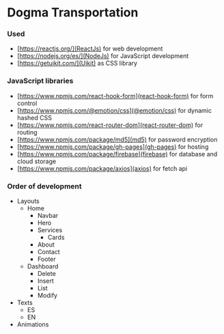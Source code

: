# Dogma Transportation

### Used

- [https://reactjs.org/](ReactJs) for web development
- [https://nodejs.org/es/](NodeJs) for JavaScript development
- [https://getuikit.com/](Uikit) as CSS library

### JavaScript libraries

- [https://www.npmjs.com/react-hook-form](react-hook-form) for form control
- [https://www.npmjs.com/@emotion/css](@emotion/css) for dynamic hashed CSS
- [https://www.npmjs.com/react-router-dom](react-router-dom) for routing
- [https://www.npmjs.com/package/md5](md5) for password encryption
- [https://www.npmjs.com/package/gh-pages](gh-pages) for hosting
- [https://www.npmjs.com/package/firebase](firebase) for database and cloud storage
- [https://www.npmjs.com/package/axios](axios) for fetch api

### Order of development

- Layouts
  - Home
    - Navbar
    - Hero
    - Services
      - Cards
    - About
    - Contact
    - Footer
  - Dashboard
    - Delete
    - Insert
    - List
    - Modify
- Texts
  - ES
  - EN
- Animations
